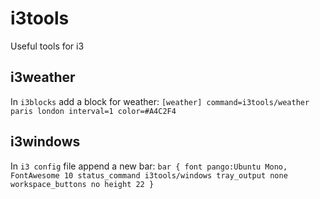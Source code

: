 # i3tools
Useful tools for i3

## i3weather
In `i3blocks` add a block for weather:
`
[weather]
command=i3tools/weather paris london
interval=1
color=#A4C2F4
`

## i3windows
In `i3 config` file append a new bar:
`
bar {
    font pango:Ubuntu Mono, FontAwesome 10
    status_command i3tools/windows
    tray_output none
    workspace_buttons no
    height 22
}
`
